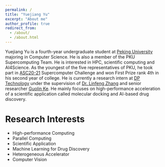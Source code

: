 ```yaml
---
permalink: /
title: "Yuejiang Yu"
excerpt: "About me"
author_profile: true
redirect_from: 
  - /about/
  - /about.html
---
```


Yuejiang Yu is a fourth-year undergraduate student at [Peking University](www.pku.edu.cn) majoring in Computer Science. He is also a member of the PKU Supercomputing Team. He is interested in HPC, scientific computing and AI4Science. As the youngest of the five representatives of PKU, he took part in [ASC20-21](http://www.asc-events.org/ASC20-21/) Supercomputer Challenge and won First Prize rank 4th in his second year of college. He is currently a research intern at [DP Technology](https://www.dp.tech/en) under the supervision of [Dr. Linfeng Zhang](https://scholar.google.com/citations?user=jk7qwmcAAAAJ) and senior researcher [Guolin Ke](https://guolinke.github.io/). He mainly focuses on high-performance acceleration of a scientific application called molecular docking and AI-based drug discovery.

Research Interests
======
* High-performance Computing
* Parallel Computing
* Scientific Application
* Machine Learning for Drug Discovery
* Heterogeneous Accelerator
* Computer Vision
